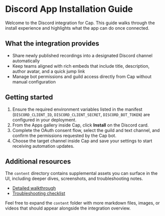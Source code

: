 # Discord App Installation Guide

Welcome to the Discord integration for Cap. This guide walks through the install experience and highlights what the app can do once connected.

## What the integration provides

- Share newly published recordings into a designated Discord channel automatically
- Keep teams aligned with rich embeds that include title, description, author avatar, and a quick jump link
- Manage bot permissions and guild access directly from Cap without manual configuration

## Getting started

1. Ensure the required environment variables listed in the manifest (`DISCORD_CLIENT_ID`, `DISCORD_CLIENT_SECRET`, `DISCORD_BOT_TOKEN`) are configured in your deployment.
2. From the Apps gallery inside Cap, click **Install** on the Discord card.
3. Complete the OAuth consent flow, select the guild and text channel, and confirm the permissions requested by the Cap bot.
4. Choose the target channel inside Cap and save your settings to start receiving automation updates.

## Additional resources

The `content` directory contains supplemental assets you can surface in the UI, including deeper dives, screenshots, and troubleshooting notes.

- [Detailed walkthrough](./content/overview.md)
- [Troubleshooting checklist](./content/troubleshooting.md)

Feel free to expand the `content` folder with more markdown files, images, or videos that should appear alongside the integration overview.
